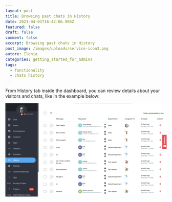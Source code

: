 ```yaml
---
layout: post
title: Browsing past chats in History
date: 2021-04-01T16:42:06.905Z
featured: false
draft: false
comment: false
excerpt: Browsing past chats in History
post_image: /images/uploads/service-icon3.png
autore: Ilenia
categories: getting_started_for_admins
tags:
  - functionality
  - chats history
---
```

From History tab inside the dashboard, you can review details about your visitors and chats, like in the example below:

![History tab inside the dashboard,](/images/uploads/image-1.png "History tab inside the dashboard,")